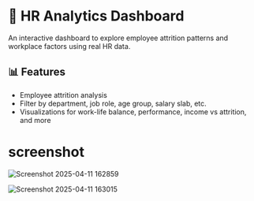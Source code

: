 # 💼 HR Analytics Dashboard

An interactive dashboard to explore employee attrition patterns and workplace factors using real HR data.

## 📊 Features
- Employee attrition analysis
- Filter by department, job role, age group, salary slab, etc.
- Visualizations for work-life balance, performance, income vs attrition, and more


# screenshot 

![Screenshot 2025-04-11 162859](https://github.com/user-attachments/assets/6c106f38-2275-4b8c-88cd-72cf4a6f4cc9)


![Screenshot 2025-04-11 163015](https://github.com/user-attachments/assets/8a93283d-1c9a-49b6-8f76-cc3eaf5b082c)


